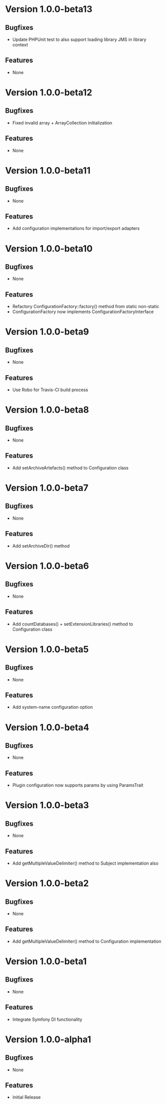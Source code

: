 # Version 1.0.0-beta13

## Bugfixes

* Update PHPUnit test to also support loading library JMS in library context

## Features

* None

# Version 1.0.0-beta12

## Bugfixes

* Fixed invalid array + ArrayCollection initialization

## Features

* None

# Version 1.0.0-beta11

## Bugfixes

* None

## Features

* Add configuration implementations for import/export adapters

# Version 1.0.0-beta10

## Bugfixes

* None

## Features

* Refactory ConfigurationFactory::factory() method from static non-static
* ConfigurationFactory now implements ConfigurationFactoryInterface

# Version 1.0.0-beta9

## Bugfixes

* None

## Features

* Use Robo for Travis-CI build process

# Version 1.0.0-beta8

## Bugfixes

* None

## Features

* Add setArchiveArtefacts() method to Configuration class

# Version 1.0.0-beta7

## Bugfixes

* None

## Features

* Add setArchiveDir() method

# Version 1.0.0-beta6

## Bugfixes

* None

## Features

* Add countDatabases() + setExtensionLibraries() method to Configuration class

# Version 1.0.0-beta5

## Bugfixes

* None

## Features

* Add system-name configuration option

# Version 1.0.0-beta4

## Bugfixes

* None

## Features

* Plugin configuration now supports params by using ParamsTrait

# Version 1.0.0-beta3

## Bugfixes

* None

## Features

* Add getMultipleValueDelimiter() method to Subject implementation also

# Version 1.0.0-beta2

## Bugfixes

* None

## Features

* Add getMultipleValueDelimiter() method to Configuration implementation

# Version 1.0.0-beta1

## Bugfixes

* None

## Features

* Integrate Symfony DI functionality

# Version 1.0.0-alpha1

## Bugfixes

* None

## Features

* Initial Release